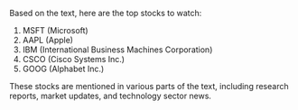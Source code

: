 Based on the text, here are the top stocks to watch:

1. MSFT (Microsoft)
2. AAPL (Apple)
3. IBM (International Business Machines Corporation)
4. CSCO (Cisco Systems Inc.)
5. GOOG (Alphabet Inc.)

These stocks are mentioned in various parts of the text, including research reports, market updates, and technology sector news.